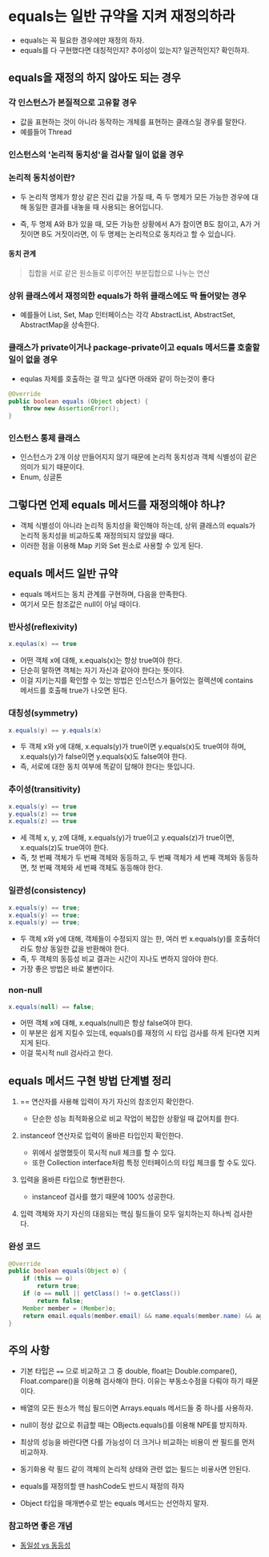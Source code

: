 # equals는 일반 규약을 지켜 재정의하라

- equals는 꼭 필요한 경우에만 재정의 하자.
- equals를 다 구현했다면 대칭적인지? 추이성이 있는지? 일관적인지? 확인하자.

## equals을 재정의 하지 않아도 되는 경우

### 각 인스턴스가 본질적으로 고유할 경우

- 값을 표현하는 것이 아니라 동작하는 개체를 표현하는 클래스일 경우를 말한다.
- 예를들어 Thread

### 인스턴스의 '논리적 동치성'을 검사할 일이 없을 경우

### 논리적 동치성이란?

- 두 논리적 명제가 항상 같은 진리 값을 가질 때, 즉 두 명제가 모든 가능한 경우에 대해 동일한 결과를 내놓을 때 사용되는 용어입니다. 

- 즉, 두 명제 A와 B가 있을 때, 모든 가능한 상황에서 A가 참이면 B도 참이고, A가 거짓이면 B도 거짓이라면, 이 두 명제는 논리적으로 동치라고 할 수 있습니다.

#### 동치 관계

> 집합을 서로 같은 원소들로 이루어진 부분집합으로 나누는 연산


### 상위 클래스에서 재정의한 equals가 하위 클래스에도 딱 들어맞는 경우

- 예를들어 List, Set, Map 인터페이스는 각각 AbstractList, AbstractSet, AbstractMap을 상속한다.

### 클래스가 private이거나 package-private이고 equals 메서드를 호출할 일이 없을 경우

- equlas 자체를 호출하는 걸 막고 싶다면 아래와 같이 하는것이 좋다

```java
@Override
public boolean equals (Object object) {
	throw new AssertionError();
}
```

### 인스턴스 통제 클래스

- 인스턴스가 2개 이상 만들어지지 않기 때문에 논리적 동치성과 객체 식별성이 같은 의미가 되기 때문이다.
- Enum, 싱글톤

## 그렇다면 언제 equals 메서드를 재정의해야 하냐?

- 객체 식별성이 아니라 논리적 동치성을 확인해야 하는데, 상위 클래스의 equals가 논리적 동치성을 비교하도록 재정의되지 않았을 때다.
- 이러한 점을 이용해 Map 키와 Set 원소로 사용할 수 있게 된다.

## equals 메서드 일반 규약

- equals 메서드는 동치 관계를 구현하며, 다음을 만족한다.
- 여기서 모든 참조값은 null이 아닐 때이다.

### 반사성(reflexivity)

```java
x.equlas(x) == true
```

- 어떤 객체 x에 대해, x.equals(x)는 항상 true여야 한다.
- 단순히 말하면 객체는 자기 자신과 같아야 한다는 뜻이다.
- 이걸 지키는지를 확인할 수 있는 방법은 인스턴스가 들어있는 컬렉션에 contains 메서드를 호출해 true가 나오면 된다.

### 대칭성(symmetry)

```java
x.equals(y) == y.equals(x)
```

- 두 객체 x와 y에 대해, x.equals(y)가 true이면 y.equals(x)도 true여야 하며, x.equals(y)가 false이면 y.equals(x)도 false여야 한다.
- 즉, 서로에 대한 동치 여부에 똑같이 답해야 한다는 뜻입니다.
 
### 추이성(transitivity)

```java
x.equals(y) == true
y.equals(z) == true
x.equals(z) == true
```

- 세 객체 x, y, z에 대해, x.equals(y)가 true이고 y.equals(z)가 true이면, x.equals(z)도 true여야 한다. 
- 즉, 첫 번째 객체가 두 번째 객체와 동등하고, 두 번째 객체가 세 번째 객체와 동등하면, 첫 번째 객체와 세 번째 객체도 동등해야 한다.


### 일관성(consistency)

```java
x.equals(y) == true;
x.equals(y) == true;
x.equals(y) == true;
```

- 두 객체 x와 y에 대해, 객체들이 수정되지 않는 한, 여러 번 x.equals(y)를 호출하더라도 항상 동일한 값을 반환해야 한다. 
- 즉, 두 객체의 동등성 비교 결과는 시간이 지나도 변하지 않아야 한다.
- 가장 좋은 방법은 바로 불변이다.

### non-null

```java
x.equals(null) == false;
```

- 어떤 객체 x에 대해, x.equals(null)은 항상 false여야 한다.
- 이 부분은 쉽게 지킬수 있는데, equals()를 재정의 시 타입 검사를 하게 된다면 지켜지게 된다. 
- 이걸 묵시적 null 검사라고 한다.


## equals 메서드 구현 방법 단계별 정리

1. == 연산자를 사용해 입력이 자기 자신의 참조인지 확인한다.
    - 단순한 성능 최적화용으로 비교 작업이 복잡한 상황일 때 값어치를 한다.
   
2. instanceof 연산자로 입력이 올바른 타입인지 확인한다.
    - 위에서 설명했듯이 묵시적 null 체크를 할 수 있다.
    - 또한 Collection interface처럼 특정 인터페이스의 타입 체크를 할 수도 있다.
   
3. 입력을 올바른 타입으로 형변환한다.
    - instanceof 검사를 했기 때문에 100% 성공한다.
   
4. 입력 객체와 자기 자신의 대응되는 핵심 필드들이 모두 일치하는지 하나씩 검사한다.

### 완성 코드

```java
@Override
public boolean equals(Object o) {
    if (this == o)
        return true;
    if (o == null || getClass() != o.getClass())
        return false;
    Member member = (Member)o;
    return email.equals(member.email) && name.equals(member.name) && age.equals(member.age);
}
```

## 주의 사항

- 기본 타입은 `==` 으로 비교하고 그 중 double, float는 Double.compare(), Float.compare()을 이용해 검사해야 한다. 이유는 부동소수점을 다뤄야 하기 때문이다.

- 배열의 모든 원소가 핵심 필드이면 Arrays.equals 메서드들 중 하나를 사용하자.

- null이 정상 값으로 취급할 때는 OBjects.equals()를 이용해 NPE를 방지하자.

- 최상의 성능을 바란다면 다를 가능성이 더 크거나 비교하는 비용이 싼 필드를 먼저 비교하자.

- 동기화용 락 필드 같이 객체의 논리적 상태와 관련 없는 필드는 비굫사면 안된다.

- equals를 재정의할 땐 hashCode도 반드시 재정의 하자

- Object 타입을 매개변수로 받는 equals 메서드는 선언하지 말자.

### 참고하면 좋은 개념
- [동일성 vs 동등성](https://steady-coding.tistory.com/534) 
